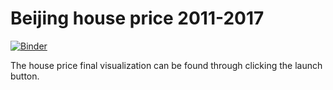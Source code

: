 # Beijing house price 2011-2017

[![Binder](https://mybinder.org/badge_logo.svg)](https://mybinder.org/v2/gh/Steve0525/Steve0525.github.io/master?filepath=Yang-Xiaoxuan-Final%20project%20part3.ipynb)

The house price final visualization can be found through clicking the launch button. 
